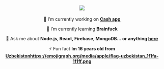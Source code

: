 <h1 align="center">
    <img src="https://cdn.discordapp.com/attachments/1122044617743933510/1145476401445744660/expanded_1.jpg" />
</h1>


<div align="center">
 
 🔭 I’m currently working on **[Cash app](https://github.com/notnomes/Uour)**
 
 🌱 I’m currently learning **Brainfuck**

 💬 Ask me about **Node.js, React, Firebase, MongoDB... or anything [here](https://github.com/salesp07/salesp07/issues)**

 ⚡ Fun fact **Im 16 years old from [Uzbekiston](https://emojigraph.org/media/apple/flag-uzbekistan_1f1fa-1f1ff.png)https://emojigraph.org/media/apple/flag-uzbekistan_1f1fa-1f1ff.png**
 
 </div>
